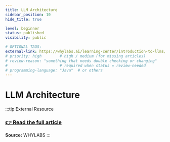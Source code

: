 ```yaml
---
title: LLM Architecture
sidebar_position: 10
hide_title: true

level: beginner
status: published
visibility: public

# OPTIONAL TAGS:
external-link: https://whylabs.ai/learning-center/introduction-to-llms/understanding-large-language-model-architectures
# priority: high        # high / medium (for missing articles)
# review-reason: "something that needs double checking or changing"
#                       # required when status = review-needed
# programming-language: "Java"  # or others
---
```


# LLM Architecture

:::tip External Resource
<br />
<h3><a href="https://whylabs.ai/learning-center/introduction-to-llms/understanding-large-language-model-architectures" target="_blank" rel="noopener noreferrer">👉 Read the full article</a></h3>

**Source:** WHYLABS
:::



